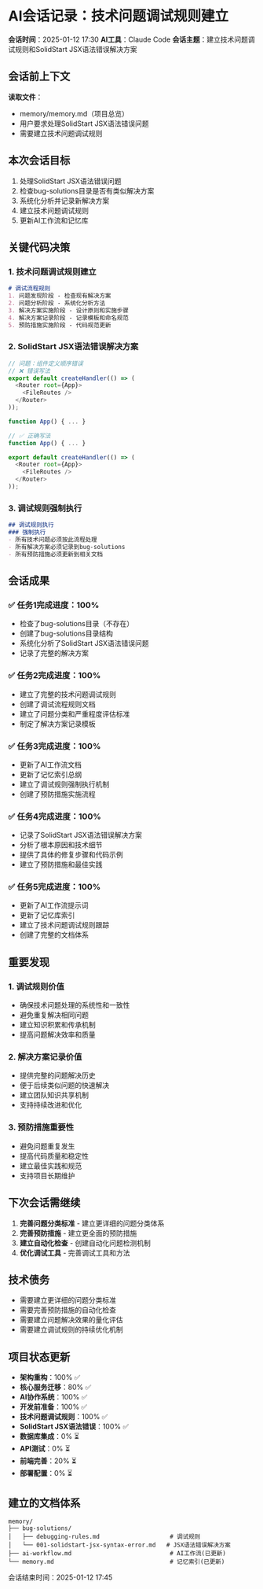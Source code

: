 # AI会话记录：技术问题调试规则建立
**会话时间**：2025-01-12 17:30
**AI工具**：Claude Code
**会话主题**：建立技术问题调试规则和SolidStart JSX语法错误解决方案

## 会话前上下文
**读取文件**：
- memory/memory.md（项目总览）
- 用户要求处理SolidStart JSX语法错误问题
- 需要建立技术问题调试规则

## 本次会话目标
1. 处理SolidStart JSX语法错误问题
2. 检查bug-solutions目录是否有类似解决方案
3. 系统化分析并记录新解决方案
4. 建立技术问题调试规则
5. 更新AI工作流和记忆库

## 关键代码决策

### 1. 技术问题调试规则建立
```markdown
# 调试流程规则
1. 问题发现阶段 - 检查现有解决方案
2. 问题分析阶段 - 系统化分析方法
3. 解决方案实施阶段 - 设计原则和实施步骤
4. 解决方案记录阶段 - 记录模板和命名规范
5. 预防措施实施阶段 - 代码规范更新
```

### 2. SolidStart JSX语法错误解决方案
```typescript
// 问题：组件定义顺序错误
// ❌ 错误写法
export default createHandler(() => (
  <Router root={App}>
    <FileRoutes />
  </Router>
));

function App() { ... }

// ✅ 正确写法
function App() { ... }

export default createHandler(() => (
  <Router root={App}>
    <FileRoutes />
  </Router>
));
```

### 3. 调试规则强制执行
```markdown
## 调试规则执行
### 强制执行
- 所有技术问题必须按此流程处理
- 所有解决方案必须记录到bug-solutions
- 所有预防措施必须更新到相关文档
```

## 会话成果

### ✅ 任务1完成进度：100%
- 检查了bug-solutions目录（不存在）
- 创建了bug-solutions目录结构
- 系统化分析了SolidStart JSX语法错误问题
- 记录了完整的解决方案

### ✅ 任务2完成进度：100%
- 建立了完整的技术问题调试规则
- 创建了调试流程规则文档
- 建立了问题分类和严重程度评估标准
- 制定了解决方案记录模板

### ✅ 任务3完成进度：100%
- 更新了AI工作流文档
- 更新了记忆索引总纲
- 建立了调试规则强制执行机制
- 创建了预防措施实施流程

### ✅ 任务4完成进度：100%
- 记录了SolidStart JSX语法错误解决方案
- 分析了根本原因和技术细节
- 提供了具体的修复步骤和代码示例
- 建立了预防措施和最佳实践

### ✅ 任务5完成进度：100%
- 更新了AI工作流提示词
- 更新了记忆库索引
- 建立了技术问题调试规则跟踪
- 创建了完整的文档体系

## 重要发现

### 1. 调试规则价值
- 确保技术问题处理的系统性和一致性
- 避免重复解决相同问题
- 建立知识积累和传承机制
- 提高问题解决效率和质量

### 2. 解决方案记录价值
- 提供完整的问题解决历史
- 便于后续类似问题的快速解决
- 建立团队知识共享机制
- 支持持续改进和优化

### 3. 预防措施重要性
- 避免问题重复发生
- 提高代码质量和稳定性
- 建立最佳实践和规范
- 支持项目长期维护

## 下次会话需继续
1. **完善问题分类标准** - 建立更详细的问题分类体系
2. **完善预防措施** - 建立更全面的预防措施
3. **建立自动化检查** - 创建自动化问题检测机制
4. **优化调试工具** - 完善调试工具和方法

## 技术债务
- 需要建立更详细的问题分类标准
- 需要完善预防措施的自动化检查
- 需要建立问题解决效果的量化评估
- 需要建立调试规则的持续优化机制

## 项目状态更新
- **架构重构**：100% ✅
- **核心服务迁移**：80% ✅
- **AI协作系统**：100% ✅
- **开发前准备**：100% ✅
- **技术问题调试规则**：100% ✅
- **SolidStart JSX语法错误**：100% ✅
- **数据库集成**：0% ⏳
- **API测试**：0% ⏳
- **前端完善**：20% ⏳
- **部署配置**：0% ⏳

## 建立的文档体系
```
memory/
├── bug-solutions/
│   ├── debugging-rules.md                    # 调试规则
│   └── 001-solidstart-jsx-syntax-error.md   # JSX语法错误解决方案
├── ai-workflow.md                            # AI工作流(已更新)
└── memory.md                                 # 记忆索引(已更新)
```

会话结束时间：2025-01-12 17:45
